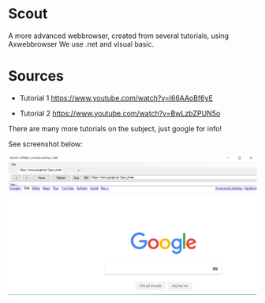 # Scout
A more advanced webbrowser, created from several tutorials, using Axwebbrowser
We use .net and visual basic.

# Sources

* Tutorial 1 https://www.youtube.com/watch?v=l66AAoBf6yE

* Tutorial 2 https://www.youtube.com/watch?v=BwLzbZPUN5o

There are many more tutorials on the subject, just google for info!

See screenshot below:

![Screenshot](screenshot.png)
